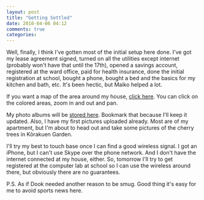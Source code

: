 ```yaml
---
layout: post
title: "Getting Settled"
date: 2010-04-06 04:12
comments: true
categories: 
---
```


Well, finally, I think I've gotten most of the initial setup here done. I've got
my lease agreement signed, turned on all the utilities except internet (probably
won't have that until the 17th), opened a savings account, registered at the
ward office, paid for health insurance, done the initial registration at school,
bought a phone, bought a bed and the basics for my kitchen and bath, etc. It's
been hectic, but Maiko helped a lot.

If you want a map of the area around my house, [click here][map]. You can click
on the colored areas, zoom in and out and pan.

My photo albums will be [stored here][photos]. Bookmark that because I'll keep
it updated. Also, I have my first pictures uploaded already. Most are of my
apartment, but I'm about to head out and take some pictures of the cherry trees
in Kōrakuen Garden.

I'll try my best to touch base once I can find a good wireless signal. I got
an iPhone, but I can't use Skype over the phone network. And I don't have the
internet connected at my house, either. So, tomorrow I'll try to get registered
at the computer lab at school so I can use the wireless around there, but
obviously there are no guarantees.

P.S. As if Dook needed another reason to be smug. Good thing it's easy for me to
avoid sports news here.

  [map]:http://maps.google.com/maps/ms?hl=en&ie=UTF8&hq=&hnear=Japan,+T%C5%8Dky%C5%8D+Metropolis+Bunky%C5%8D+Ward%E6%9C%AC%E9%83%B7%EF%BC%91%E4%B8%81%E7%9B%AE%EF%BC%92%EF%BC%91%E2%88%92%EF%BC%97&msa=0&msid=102491337195954660433.000481653816532be782f&z=12
  [photos]:http://picasaweb.google.com/Bryan.McKelvey
